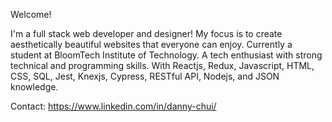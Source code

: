  Welcome!
 
 I'm a full stack web developer and designer! My focus is to create aesthetically beautiful websites that everyone can enjoy. 
 Currently a student at BloomTech Institute of Technology. A tech enthusiast with strong technical and programming skills. With   Reactjs, Redux, Javascript, HTML, CSS, SQL, Jest, Knexjs, Cypress, RESTful API, Nodejs, and JSON knowledge.

 Contact: https://www.linkedin.com/in/danny-chui/

<!--
**wreck888/wreck888** is a ✨ _special_ ✨ repository because its `README.md` (this file) appears on your GitHub profile.

Here are some ideas to get you started:

- 🔭 I’m currently working on ...
- 🌱 I’m currently learning ...
- 👯 I’m looking to collaborate on ...
- 🤔 I’m looking for help with ...
- 💬 Ask me about ...
- 📫 How to reach me: ...
- 😄 Pronouns: ...
- ⚡ Fun fact: ...
-->

